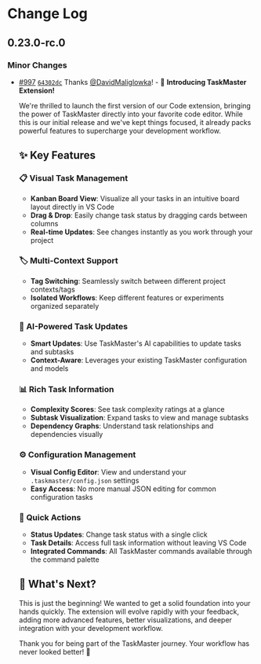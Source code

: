 # Change Log

## 0.23.0-rc.0

### Minor Changes

- [#997](https://github.com/eyaltoledano/claude-task-master/pull/997) [`64302dc`](https://github.com/eyaltoledano/claude-task-master/commit/64302dc1918f673fcdac05b29411bf76ffe93505) Thanks [@DavidMaliglowka](https://github.com/DavidMaliglowka)! - 🎉 **Introducing TaskMaster Extension!**

  We're thrilled to launch the first version of our Code extension, bringing the power of TaskMaster directly into your favorite code editor. While this is our initial release and we've kept things focused, it already packs powerful features to supercharge your development workflow.

  ## ✨ Key Features

  ### 📋 Visual Task Management
  - **Kanban Board View**: Visualize all your tasks in an intuitive board layout directly in VS Code
  - **Drag & Drop**: Easily change task status by dragging cards between columns
  - **Real-time Updates**: See changes instantly as you work through your project

  ### 🏷️ Multi-Context Support
  - **Tag Switching**: Seamlessly switch between different project contexts/tags
  - **Isolated Workflows**: Keep different features or experiments organized separately

  ### 🤖 AI-Powered Task Updates
  - **Smart Updates**: Use TaskMaster's AI capabilities to update tasks and subtasks
  - **Context-Aware**: Leverages your existing TaskMaster configuration and models

  ### 📊 Rich Task Information
  - **Complexity Scores**: See task complexity ratings at a glance
  - **Subtask Visualization**: Expand tasks to view and manage subtasks
  - **Dependency Graphs**: Understand task relationships and dependencies visually

  ### ⚙️ Configuration Management
  - **Visual Config Editor**: View and understand your `.taskmaster/config.json` settings
  - **Easy Access**: No more manual JSON editing for common configuration tasks

  ### 🚀 Quick Actions
  - **Status Updates**: Change task status with a single click
  - **Task Details**: Access full task information without leaving VS Code
  - **Integrated Commands**: All TaskMaster commands available through the command palette

  ## 🎯 What's Next?

  This is just the beginning! We wanted to get a solid foundation into your hands quickly. The extension will evolve rapidly with your feedback, adding more advanced features, better visualizations, and deeper integration with your development workflow.

  Thank you for being part of the TaskMaster journey. Your workflow has never looked better! 🚀
